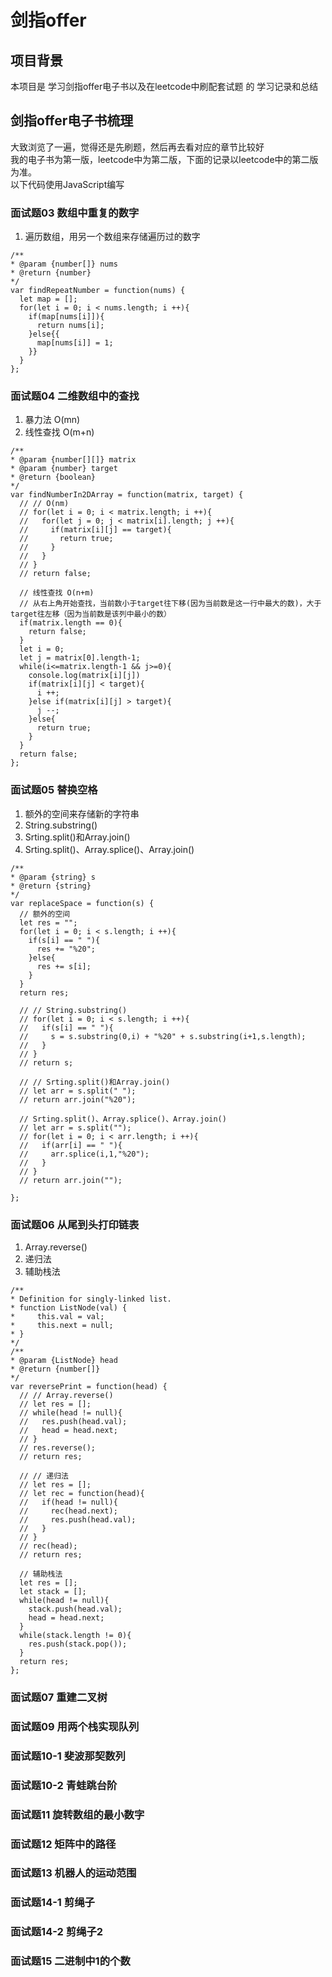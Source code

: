 # 剑指offer
## 项目背景
本项目是 学习剑指offer电子书以及在leetcode中刷配套试题 的 学习记录和总结

## 剑指offer电子书梳理
大致浏览了一遍，觉得还是先刷题，然后再去看对应的章节比较好      
我的电子书为第一版，leetcode中为第二版，下面的记录以leetcode中的第二版为准。      
以下代码使用JavaScript编写     
### 面试题03 数组中重复的数字
1. 遍历数组，用另一个数组来存储遍历过的数字
```
/**
* @param {number[]} nums
* @return {number}
*/
var findRepeatNumber = function(nums) {
  let map = [];
  for(let i = 0; i < nums.length; i ++){
    if(map[nums[i]]){
      return nums[i];
    }else{{
      map[nums[i]] = 1;
    }}
  }
};
```
### 面试题04 二维数组中的查找
1. 暴力法 O(mn)
2. 线性查找 O(m+n)
```
/**
* @param {number[][]} matrix
* @param {number} target
* @return {boolean}
*/
var findNumberIn2DArray = function(matrix, target) { 
  // // O(nm)
  // for(let i = 0; i < matrix.length; i ++){
  //   for(let j = 0; j < matrix[i].length; j ++){
  //     if(matrix[i][j] == target){
  //       return true;
  //     }
  //   }
  // }
  // return false;

  // 线性查找 O(n+m)
  // 从右上角开始查找，当前数小于target往下移(因为当前数是这一行中最大的数)，大于target往左移（因为当前数是该列中最小的数）
  if(matrix.length == 0){
    return false;
  }
  let i = 0;
  let j = matrix[0].length-1;
  while(i<=matrix.length-1 && j>=0){
    console.log(matrix[i][j])
    if(matrix[i][j] < target){
      i ++;
    }else if(matrix[i][j] > target){
      j --;
    }else{
      return true;
    }
  }
  return false;
};
```
### 面试题05 替换空格
1. 额外的空间来存储新的字符串
2. String.substring()
3. Srting.split()和Array.join()
4. Srting.split()、Array.splice()、Array.join()
```
/**
* @param {string} s
* @return {string}
*/
var replaceSpace = function(s) {
  // 额外的空间
  let res = "";
  for(let i = 0; i < s.length; i ++){
    if(s[i] == " "){
      res += "%20";
    }else{
      res += s[i];
    }
  }
  return res;

  // // String.substring()
  // for(let i = 0; i < s.length; i ++){
  //   if(s[i] == " "){
  //     s = s.substring(0,i) + "%20" + s.substring(i+1,s.length);
  //   }
  // }
  // return s;

  // // Srting.split()和Array.join()
  // let arr = s.split(" ");
  // return arr.join("%20");

  // Srting.split()、Array.splice()、Array.join()
  // let arr = s.split("");
  // for(let i = 0; i < arr.length; i ++){
  //   if(arr[i] == " "){
  //     arr.splice(i,1,"%20");
  //   }
  // }
  // return arr.join("");

};
```
### 面试题06 从尾到头打印链表
1. Array.reverse()
2. 递归法
3. 辅助栈法
```
/**
* Definition for singly-linked list.
* function ListNode(val) {
*     this.val = val;
*     this.next = null;
* }
*/
/**
* @param {ListNode} head
* @return {number[]}
*/
var reversePrint = function(head) {
  // // Array.reverse()
  // let res = [];
  // while(head != null){
  //   res.push(head.val);
  //   head = head.next;
  // }
  // res.reverse();
  // return res;

  // // 递归法
  // let res = [];
  // let rec = function(head){
  //   if(head != null){
  //     rec(head.next);
  //     res.push(head.val);
  //   }
  // }
  // rec(head);
  // return res;

  // 辅助栈法
  let res = [];
  let stack = [];
  while(head != null){
    stack.push(head.val);
    head = head.next;
  }
  while(stack.length != 0){
    res.push(stack.pop());
  }
  return res;
};
```
### 面试题07 重建二叉树

### 面试题09 用两个栈实现队列
### 面试题10-1 斐波那契数列
### 面试题10-2 青蛙跳台阶
### 面试题11 旋转数组的最小数字
### 面试题12 矩阵中的路径
### 面试题13 机器人的运动范围
### 面试题14-1 剪绳子
### 面试题14-2 剪绳子2
### 面试题15 二进制中1的个数
